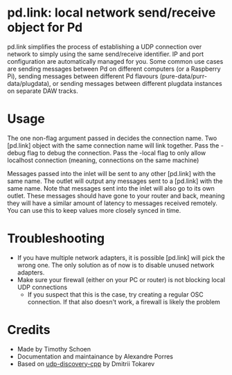 # pd.link: local network send/receive object for Pd
pd.link simplifies the process of establishing a UDP connection over network to simply using the same send/receive identifier. IP and port configuration are automatically managed for you.
Some common use cases are sending messages between Pd on different computers (or a Raspberry Pi), sending messages between different Pd flavours (pure-data/purr-data/plugdata), or sending messages between different plugdata instances on separate DAW tracks.

# Usage
The one non-flag argument passed in decides the connection name. Two \[pd.link] object with the same connection name will link together.
Pass the -debug flag to debug the connection.
Pass the -local flag to only allow localhost connection (meaning, connections on the same machine)

Messages passed into the inlet will be sent to any other \[pd.link] with the same name.
The outlet will output any messages sent to a \[pd.link] with the same name.
Note that messages sent into the inlet will also go to its own outlet. These messages should have gone to your router and back, meaning they will have a similar amount of latency to messages received remotely. You can use this to keep values more closely synced in time.

# Troubleshooting
- If you have multiple network adapters, it is possible \[pd.link] will pick the wrong one. The only solution as of now is to disable unused network adapters.
- Make sure your firewall (either on your PC or router) is not blocking local UDP connections
  - If you suspect that this is the case, try creating a regular OSC connection. If that also doesn't work, a firewall is likely the problem

# Credits
- Made by Timothy Schoen
- Documentation and maintainance by Alexandre Porres
- Based on [udp-discovery-cpp](https://github.com/truvorskameikin/udp-discovery-cpp) by Dmitrii Tokarev
